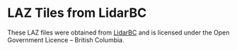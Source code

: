 # LAZ Tiles from LidarBC 

These LAZ files were obtained from [LidarBC](https://www2.gov.bc.ca/gov/content/data/geographic-data-services/lidarbc) and is licensed under the Open Government Licence – British Columbia.
